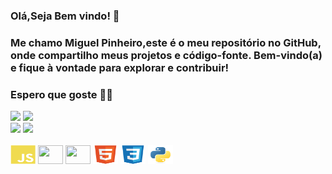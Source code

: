 ### Olá,Seja Bem vindo! 👋
### Me chamo Miguel Pinheiro,este é o meu repositório no GitHub, onde compartilho meus projetos e código-fonte. Bem-vindo(a) e fique à vontade para explorar e contribuir!
### Espero que goste 🤜🤛
<div>
    <img height="134em" src="https://github-readme-stats.vercel.app/api?username=DevMiguelPinheiro&show_icons=true&theme=dark&include_all_commits=true&count_private=true"/>
  <a href="https://github.com/DevMiguelPinheiro">
  <img height="134em" src="https://github-readme-stats.vercel.app/api/top-langs/?username=DevMiguelPinheiro&layout=compact&langs_count=&theme=dark7"/>
</div>
<div> 
  <a href="https://www.instagram.com/miguelpinheiro.js/?hl=pt-br" target="_blank"><img src="https://img.shields.io/badge/-Instagram-%23E4405F?style=for-the-badge&logo=instagram&logoColor=white" target="_blank"></a>
  <a href="https://www.linkedin.com/in/miguel-pinheiro-leite-269905184/" target="_blank"><img src="https://img.shields.io/badge/-LinkedIn-%230077B5?style=for-the-badge&logo=linkedin&logoColor=white" target="_blank"></a> 
</div>

<div style="display: inline_block"><br>
  <img align="center"  height="30" width="40" src="https://raw.githubusercontent.com/devicons/devicon/master/icons/javascript/javascript-plain.svg">
  <img align="center" " height="30" width="40" src="https://cdn.jsdelivr.net/gh/devicons/devicon/icons/java/java-original-wordmark.svg">
  <img align="center"  height="30" width="40" src="https://cdn.jsdelivr.net/gh/devicons/devicon/icons/php/php-original.svg">
  <img align="center"  height="30" width="40" src="https://raw.githubusercontent.com/devicons/devicon/master/icons/html5/html5-original.svg">
  <img align="center"  height="30" width="40" src="https://raw.githubusercontent.com/devicons/devicon/master/icons/css3/css3-original.svg">
  <img align="center"  height="30" width="40" src="https://raw.githubusercontent.com/devicons/devicon/master/icons/python/python-original.svg">
</div>



